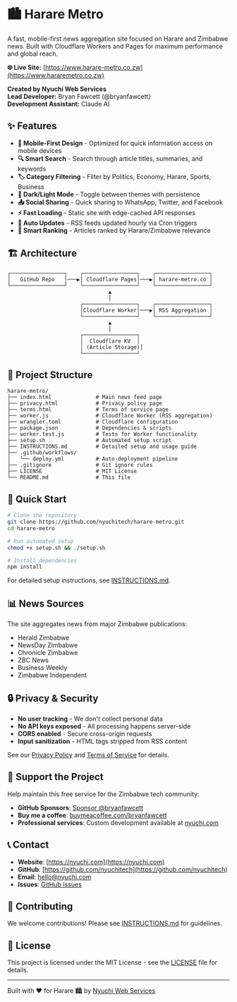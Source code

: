 # 🏙️ Harare Metro

A fast, mobile-first news aggregation site focused on Harare and Zimbabwe news. Built with Cloudflare Workers and Pages for maximum performance and global reach.

**🌐 Live Site:** [https://www.harare-metro.co.zw](https://www.hararemetro.co.zw)

**Created by Nyuchi Web Services**  
**Lead Developer:** Bryan Fawcett (@bryanfawcett)  
**Development Assistant:** Claude AI

## ✨ Features

- **📱 Mobile-First Design** - Optimized for quick information access on mobile devices
- **🔍 Smart Search** - Search through article titles, summaries, and keywords
- **🏷️ Category Filtering** - Filter by Politics, Economy, Harare, Sports, Business
- **🌙 Dark/Light Mode** - Toggle between themes with persistence
- **📤 Social Sharing** - Quick sharing to WhatsApp, Twitter, and Facebook
- **⚡ Fast Loading** - Static site with edge-cached API responses
- **🔄 Auto Updates** - RSS feeds updated hourly via Cron triggers
- **🎯 Smart Ranking** - Articles ranked by Harare/Zimbabwe relevance

## 🏗️ Architecture

```
┌─────────────────┐    ┌─────────────────┐    ┌─────────────────┐
│   GitHub Repo   │───▶│ Cloudflare Pages│───▶│ harare-metro.co │
└─────────────────┘    └─────────────────┘    └─────────────────┘
                                ▲
                                │
                       ┌─────────────────┐    ┌─────────────────┐
                       │Cloudflare Worker│───▶│ RSS Aggregation │
                       └─────────────────┘    └─────────────────┘
                                ▲
                                │
                       ┌─────────────────┐
                       │  Cloudflare KV  │
                       │ (Article Storage)│
                       └─────────────────┘
```

## 📁 Project Structure

```
harare-metro/
├── index.html              # Main news feed page
├── privacy.html            # Privacy policy page
├── terms.html              # Terms of service page
├── worker.js               # Cloudflare Worker (RSS aggregation)
├── wrangler.toml           # Cloudflare configuration
├── package.json            # Dependencies & scripts
├── worker.test.js          # Tests for Worker functionality
├── setup.sh                # Automated setup script
├── INSTRUCTIONS.md         # Detailed setup and usage guide
├── .github/workflows/
│   └── deploy.yml          # Auto-deployment pipeline
├── .gitignore              # Git ignore rules
├── LICENSE                 # MIT License
└── README.md               # This file
```

## 🚀 Quick Start

```bash
# Clone the repository
git clone https://github.com/nyuchitech/harare-metro.git
cd harare-metro

# Run automated setup
chmod +x setup.sh && ./setup.sh

# Install dependencies
npm install
```

For detailed setup instructions, see [INSTRUCTIONS.md](./INSTRUCTIONS.md).

## 📊 News Sources

The site aggregates news from major Zimbabwe publications:
- Herald Zimbabwe
- NewsDay Zimbabwe
- Chronicle Zimbabwe
- ZBC News
- Business Weekly
- Zimbabwe Independent

## 🔒 Privacy & Security

- **No user tracking** - We don't collect personal data
- **No API keys exposed** - All processing happens server-side
- **CORS enabled** - Secure cross-origin requests
- **Input sanitization** - HTML tags stripped from RSS content

See our [Privacy Policy](./privacy.html) and [Terms of Service](./terms.html) for details.

## 💖 Support the Project

Help maintain this free service for the Zimbabwe tech community:

- **GitHub Sponsors**: [Sponsor @bryanfawcett](https://github.com/sponsors/bryanfawcett)
- **Buy me a coffee**: [buymeacoffee.com/bryanfawcett](https://buymeacoffee.com/bryanfawcett)
- **Professional services**: Custom development available at [nyuchi.com](https://nyuchi.com)

## 📞 Contact

- **Website**: [https://nyuchi.com](https://nyuchi.com)
- **GitHub**: [https://github.com/nyuchitech](https://github.com/nyuchitech)
- **Email**: [hello@nyuchi.com](mailto:hello@nyuchi.com)
- **Issues**: [GitHub Issues](https://github.com/nyuchitech/harare-metro/issues)

## 🤝 Contributing

We welcome contributions! Please see [INSTRUCTIONS.md](./INSTRUCTIONS.md#contributing) for guidelines.

## 📄 License

This project is licensed under the MIT License - see the [LICENSE](LICENSE) file for details.

---

Built with ❤️ for Harare 🏙️ by [Nyuchi Web Services](https://nyuchi.com)
